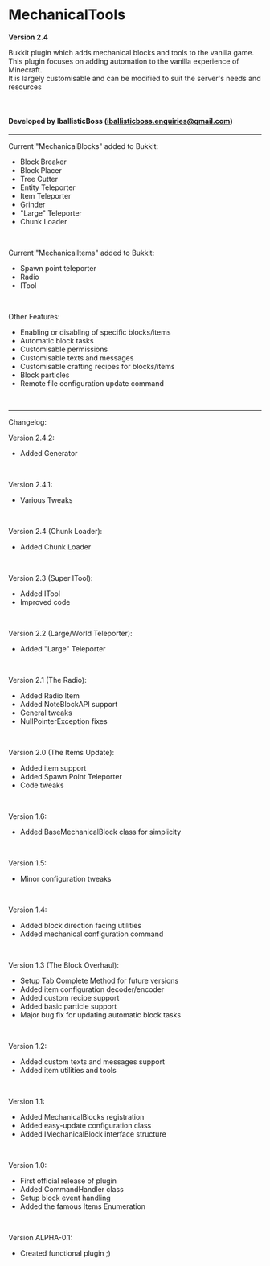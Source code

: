 # MechanicalTools
<strong>Version 2.4</strong><br/>
<p>Bukkit plugin which adds mechanical blocks and tools to the vanilla game.<br/>
This plugin focuses on adding automation to the vanilla experience of Minecraft.<br/>
It is largely customisable and can be modified to suit the server's needs and resources</p>
<br/>

#### Developed by IballisticBoss ([iballisticboss.enquiries@gmail.com](mailto:iballisticboss.enquiries@gmail.com "Send mail"))
---

Current "MechanicalBlocks" added to Bukkit:
  - Block Breaker
  - Block Placer
  - Tree Cutter
  - Entity Teleporter
  - Item Teleporter
  - Grinder
  - "Large" Teleporter
  - Chunk Loader
<br/>

Current "MechanicalItems" added to Bukkit:
   - Spawn point teleporter
   - Radio
   - ITool
<br/>

Other Features:
  - Enabling or disabling of specific blocks/items
  - Automatic block tasks
  - Customisable permissions
  - Customisable texts and messages
  - Customisable crafting recipes for blocks/items
  - Block particles
  - Remote file configuration update command
<br/>

---

Changelog:
<br/>

Version 2.4.2:
  - Added Generator
<br/>

Version 2.4.1:
  - Various Tweaks
<br/>

Version 2.4 (Chunk Loader):
  - Added Chunk Loader
<br/>

Version 2.3 (Super ITool):
  - Added ITool
  - Improved code
<br/>

Version 2.2 (Large/World Teleporter):
  - Added "Large" Teleporter
<br/>
  
Version 2.1 (The Radio):
  - Added Radio Item
  - Added NoteBlockAPI support
  - General tweaks
  - NullPointerException fixes
<br/>
  
Version 2.0 (The Items Update):
  - Added item support
  - Added Spawn Point Teleporter
  - Code tweaks
<br/>

Version 1.6:
  - Added BaseMechanicalBlock class for simplicity
<br/>

Version 1.5:
  - Minor configuration tweaks
<br/>

Version 1.4:
  - Added block direction facing utilities
  - Added mechanical configuration command
<br/>

Version 1.3 (The Block Overhaul):
  - Setup Tab Complete Method for future versions
  - Added item configuration decoder/encoder
  - Added custom recipe support
  - Added basic particle support
  - Major bug fix for updating automatic block tasks
<br/>

Version 1.2:
  - Added custom texts and messages support
  - Added item utilities and tools
<br/>

Version 1.1:
  - Added MechanicalBlocks registration
  - Added easy-update configuration class
  - Added IMechanicalBlock interface structure
<br/>

Version 1.0:
  - First official release of plugin
  - Added CommandHandler class
  - Setup block event handling
  - Added the famous Items Enumeration
<br/>

Version ALPHA-0.1:
  - Created functional plugin ;)

    
